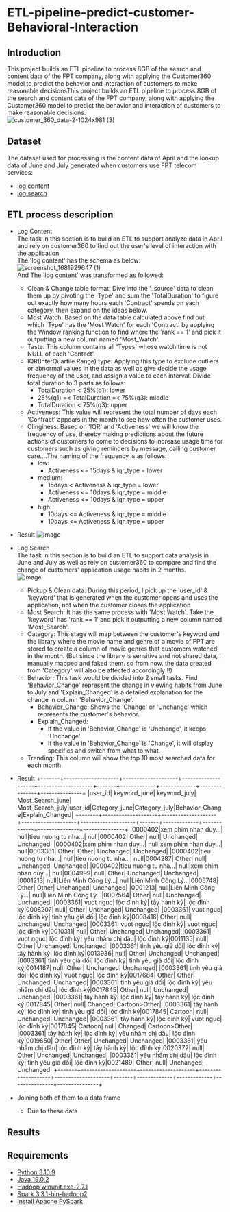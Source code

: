 # ETL-pipeline-predict-customer-Behavioral-Interaction

## Introduction
This project builds an ETL pipeline to process 8GB of the search and content data of the FPT company, along with applying the Customer360 model to predict the behavior and interaction of customers to make reasonable decisionsThis project builds an ETL pipeline to process 8GB of the search and content data of the FPT company, along with applying the Customer360 model to predict the behavior and interaction of customers to make reasonable decisions.
<br>
![customer_360_data-2-1024x981 (3)](https://user-images.githubusercontent.com/101572443/233166379-ed883b3d-ff6d-4e8e-b9b6-722e7a663d5b.png)

## Dataset
The dataset used for processing is the content data of April and the lookup data of June and July generated when customers use FPT telecom services:
- [log content](#)
- [log search](#bỏlinkgithubvao)

## ETL process description
- Log Content <br>
The task in this section is to build an ETL to support analyze data in April and rely on customer360 to find out the user's level of interaction with the application. <br>
The 'log content' has the schema as below: <br>
![screenshot_1681929647 (1)](https://user-images.githubusercontent.com/101572443/233170588-95393779-53ec-494f-b1da-b92b7b139e95.png)<br>
And The 'log content' was transformed as followed:
  - Clean & Change table format: Dive into the '_source' data to clean them up by pivoting the 'Type' and sum the 'TotalDuration' to figure out exactly how many hours each 'Contract' spends on each category, then expand on the ideas below.
  - Most Watch: Based on the data table calculated above find out which 'Type' has the 'Most Watch' for each 'Contract' by applying the Window ranking function to find where the 'rank == 1' and pick it outputting a new column named 'Most_Watch'.
  - Taste: This column contains all 'Types' whose watch time is not NULL of each 'Contact'.
  - IQR(InterQuartile Range) type: Applying this type to exclude outliers or abnormal values in the data as well as give decide the usage frequency of the user, and assign a value to each interval. Divide total duration to 3 parts as follows:
    - TotalDuration < 25%(q1): lower
    - 25%(q1) =< TotalDuration =< 75%(q3): middle
    - TotalDuration < 75%(q3): upper
  - Activeness: This value will represent the total number of days each 'Contract' appears in the month to see how often the customer uses.
  - Clinginess: Based on 'IQR' and 'Activeness' we will know the frequency of use, thereby making predictions about the future actions of customers to come to decisions to increase usage time for customers such as giving reminders by message, calling customer care....The naming of the frequency is as follows:
    - low:
      - Activeness <= 15days & iqr_type = lower
    - medium:
      - 15days < Activeness & iqr_type = lower
      - Activeness <= 10days & iqr_type = middle
      - Activeness <= 10days & iqr_type = upper
    - high:
      - 10days <= Activeness & iqr_type = middle
      - 10days <= Activeness & iqr_type = upper <br>
- Result
    ![image](https://user-images.githubusercontent.com/101572443/233328617-091c4ab9-da1c-479c-9142-79b73ae1a9ed.png)

- Log Search <br>
The task in this section is to build an ETL to support data analysis in June and July as well as rely on customer360 to compare and find the change of customers' application usage habits in 2 months.<br>
![image](https://user-images.githubusercontent.com/101572443/233329942-16af07f2-b648-4e55-ab7f-5f29e1a5abd7.png)

  - Pickup & Clean data: During this period, I pick up the 'user_id' & 'keyword' that is generated when the customer opens and uses the application, not when the customer closes the application
  - Most Search: It has the same process with 'Most Watch'. Take the 'keyword' has 'rank == 1' and pick it outputting a new column named 'Most_Search'.
  - Category: This stage will map between the customer's keyword and the library where the movie name and genre of a movie of FPT are stored to create a column of movie genres that customers watched in the month. (But since the library is sensitive and not shared data, I manually mapped and faked them. so from now, the data created from 'Category' will also be affected accordingly !!)
  - Behavior: This task would be divided into 2 small tasks. Find 'Behavior_Change' represent the change in viewing habits from June to July and 'Explain_Changed' is a detailed explanation for the change in column 'Behavior_Change'.
    - Behavior_Change: Shows the 'Change' or 'Unchange' which represents the customer's behavior.
    - Explain_Changed:
      - If the value in 'Behavior_Change' is 'Unchange', it keeps 'Unchange'.
      - If the value in 'Behavior_Change' is 'Change', it will display specifics and switch from what to what.
  - Trending: This column will show the top 10 most searched data for each month
- Result
+-------+--------------------+--------------------+--------------------+--------------------+-------+-------------+-------------+---------------+---------------+
|user_id|        keyword_june|        keyword_july|    Most_Search_june|    Most_Search_july|user_id|Category_june|Category_july|Behavior_Change|Explain_Changed|
+-------+--------------------+--------------------+--------------------+--------------------+-------+-------------+-------------+---------------+---------------+
|0000402|xem phim nhan duy...|                null|tieu nuong tu nha...|                null|0000402|        Other|         null|      Unchanged|      Unchanged|
|0000402|xem phim nhan duy...|                null|xem phim nhan duy...|                null|0003361|        Other|        Other|      Unchanged|      Unchanged|
|0000402|tieu nuong tu nha...|                null|tieu nuong tu nha...|                null|0004287|        Other|         null|      Unchanged|      Unchanged|
|0000402|tieu nuong tu nha...|                null|xem phim nhan duy...|                null|0004999|         null|        Other|      Unchanged|      Unchanged|
|0001213|                null|Liên Minh Công Lý...|                null|Liên Minh Công Lý...|0005748|        Other|        Other|      Unchanged|      Unchanged|
|0001213|                null|Liên Minh Công Lý...|                null|Liên Minh Công Lý...|0007564|        Other|         null|      Unchanged|      Unchanged|
|0003361|           vuot nguc|         lộc đỉnh ký|         tây hành kỷ|         lộc đỉnh ký|0008207|         null|        Other|      Unchanged|      Unchanged|
|0003361|           vuot nguc|         lộc đỉnh ký|    tình yêu giả dối|         lộc đỉnh ký|0008416|        Other|         null|      Unchanged|      Unchanged|
|0003361|           vuot nguc|         lộc đỉnh ký|           vuot nguc|         lộc đỉnh ký|0010311|         null|        Other|      Unchanged|      Unchanged|
|0003361|           vuot nguc|         lộc đỉnh ký|    yêu nhầm chị dâu|         lộc đỉnh ký|0011135|         null|        Other|      Unchanged|      Unchanged|
|0003361|    tình yêu giả dối|         lộc đỉnh ký|         tây hành kỷ|         lộc đỉnh ký|0013936|         null|        Other|      Unchanged|      Unchanged|
|0003361|    tình yêu giả dối|         lộc đỉnh ký|    tình yêu giả dối|         lộc đỉnh ký|0014187|         null|        Other|      Unchanged|      Unchanged|
|0003361|    tình yêu giả dối|         lộc đỉnh ký|           vuot nguc|         lộc đỉnh ký|0017684|        Other|        Other|      Unchanged|      Unchanged|
|0003361|    tình yêu giả dối|         lộc đỉnh ký|    yêu nhầm chị dâu|         lộc đỉnh ký|0017845|        Other|         null|      Unchanged|      Unchanged|
|0003361|         tây hành kỷ|         lộc đỉnh ký|         tây hành kỷ|         lộc đỉnh ký|0017845|        Other|         null|        Changed|  Cartoon>Other|
|0003361|         tây hành kỷ|         lộc đỉnh ký|    tình yêu giả dối|         lộc đỉnh ký|0017845|      Cartoon|         null|      Unchanged|      Unchanged|
|0003361|         tây hành kỷ|         lộc đỉnh ký|           vuot nguc|         lộc đỉnh ký|0017845|      Cartoon|         null|        Changed|  Cartoon>Other|
|0003361|         tây hành kỷ|         lộc đỉnh ký|    yêu nhầm chị dâu|         lộc đỉnh ký|0019650|        Other|        Other|      Unchanged|      Unchanged|
|0003361|    yêu nhầm chị dâu|         lộc đỉnh ký|         tây hành kỷ|         lộc đỉnh ký|0020372|         null|        Other|      Unchanged|      Unchanged|
|0003361|    yêu nhầm chị dâu|         lộc đỉnh ký|    tình yêu giả dối|         lộc đỉnh ký|0021489|        Other|         null|      Unchanged|      Unchanged|
+-------+--------------------+--------------------+--------------------+--------------------+-------+-------------+-------------+---------------+---------------+

- Joining both of them to a data frame
  - Due to these data 

## Results

## Requirements
- [Python 3.10.9](#)
- [Java 19.0.2](#)
- [Hadoop winunit.exe-2.7.1](#)
- [Spark 3.3.1-bin-hadoop2](https://www.youtube.com/watch?v=OmcSTQVkrvo)
- [Install Apache PySpark](https://www.youtube.com/watch?v=OmcSTQVkrvo)
